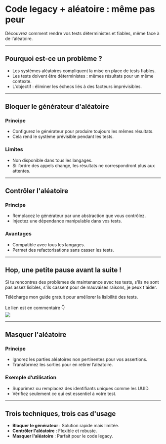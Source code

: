 <!--
theme:  your-theme
size: linkedin-portrait
paginate: true
header: Gérer l'aléatoire dans les tests automatisés
_header: ''
_footer: <a href="https://www.linkedin.com/in/charles-desneuf/"><img src="./charles-desneuf-square.png" class="profile-picture">Charles Desneuf</a>
footer: <a href="https://www.linkedin.com/in/charles-desneuf/">Charles Desneuf</a>
-->

# Code legacy + aléatoire : même pas peur

Découvrez comment rendre vos tests déterministes et fiables, même face à de l'aléatoire.

---

## Pourquoi est-ce un problème ?

- Les systèmes aléatoires compliquent la mise en place de tests fiables.
- Les tests doivent être déterministes : mêmes résultats pour un même contexte.
- L'objectif : éliminer les échecs liés à des facteurs imprévisibles.

---

## Bloquer le générateur d'aléatoire

### Principe
- Configurez le générateur pour produire toujours les mêmes résultats.
- Cela rend le système prévisible pendant les tests.

### Limites
- Non disponible dans tous les langages.
- Si l’ordre des appels change, les résultats ne correspondront plus aux attentes.

---

## Contrôler l'aléatoire

### Principe
- Remplacez le générateur par une abstraction que vous contrôlez.
- Injectez une dépendance manipulable dans vos tests.

### Avantages
- Compatible avec tous les langages.
- Permet des refactorisations sans casser les tests.

---
<!--
_footer: <img src="./charles-desneuf-square.png" class="profile-picture">Charles Desneuf
_paginate: skip
-->

## Hop, une petite pause avant la suite !

Si tu rencontres des problèmes de maintenance avec tes tests, s'ils ne sont pas assez lisibles, s'ils cassent pour de mauvaises raisons, je peux t'aider.
<div class="offer">
    <div class="offer-content">
    Télécharge mon guide gratuit pour améliorer la lisibilité des tests.<br /><br />Le lien est en commentaire 👇
    </div>
    <div class="offer-img">
    <a href="https://formation.charlesdesneuf.com/guide-gratuit-5-idees-pour-ameliorer-la-lisibilite-de-vos-tests-automatises?utm_medium=social&utm_source=linkedin&utm_campaign=carousel-Stubbing%20du%20temps%20%3A%20Prendre%20le%20contr%C3%B4le%20du%20syst%C3%A8me">
    <img src="https://formation.charlesdesneuf.com/content-assets/public/eyJhbGciOiJIUzI1NiJ9.eyJvYmplY3Rfa2V5IjoiZHdvazQ1NXZvbDQwdm9rZHNmbXV0NnVxMHF1bCIsImRvbWFpbiI6ImZvcm1hdGlvbi5jaGFybGVzZGVzbmV1Zi5jb20ifQ.NS61AHjRUfdqsvHH6gqCbDNSSyCeI3U3AUlI-7U-PzE" class="free-guide-picture" /></a>
    </div>
</div>

---

## Masquer l'aléatoire

### Principe
- Ignorez les parties aléatoires non pertinentes pour vos assertions.
- Transformez les sorties pour en retirer l’aléatoire.

### Exemple d’utilisation
- Supprimez ou remplacez des identifiants uniques comme les UUID.
- Vérifiez seulement ce qui est essentiel à votre test.

---

## Trois techniques, trois cas d'usage

- **Bloquer le générateur** : Solution rapide mais limitée.
- **Contrôler l'aléatoire** : Flexible et robuste.
- **Masquer l'aléatoire** : Parfait pour le code legacy.
